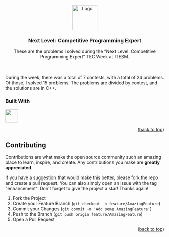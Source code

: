 <div id="top"></div>
<br />

<div align="center">
<img src="https://upload.wikimedia.org/wikipedia/commons/4/47/Logo_del_ITESM.svg" alt="Logo" width="80" height="80">
<h3 align="center">Next Level: Competitive Programming Expert</h3>
  <p align="center">
        These are the problems I solved during the “Next Level:
        Competitive Programming Expert” TEC Week at ITESM.
    <br />
                    <br />
    <br />
                  </p>
</div>

During the week, there was a total of 7 contests, with a total of 24
problems. Of those, I solved 15 problems. The problems are divided by
contest, and the solutions are in C++.

### Built With

<div>
<img width="40px" height="40px" src="https://skillicons.dev/icons?i=cpp"/>
</div>

<p align="right">(<a href="#top">back to top</a>)</p>

## Contributing

Contributions are what make the open source community such an amazing place to learn, inspire, and create. Any contributions you make are **greatly appreciated**.

If you have a suggestion that would make this better, please fork the repo and create a pull request. You can also simply open an issue with the tag "enhancement".
Don't forget to give the project a star! Thanks again!

1. Fork the Project
2. Create your Feature Branch (`git checkout -b feature/AmazingFeature`)
3. Commit your Changes (`git commit -m 'Add some AmazingFeature'`)
4. Push to the Branch (`git push origin feature/AmazingFeature`)
5. Open a Pull Request

<p align="right">(<a href="#top">back to top</a>)</p>
